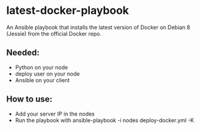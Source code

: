 # latest-docker-playbook
An Ansible playbook that installs the latest version of Docker on Debian 8 (Jessie) from the official Docker repo.

## Needed:
- Python on your node
- deploy user on your node 
- Ansible on your client

## How to use:
- Add your server IP in the nodes
- Run the playbook with  ansible-playbook -i nodes deploy-docker.yml -K
